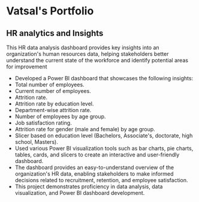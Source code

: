 # Vatsal's Portfolio


## HR analytics and Insights

This HR data analysis dashboard provides key insights into an organization's human resources data, helping stakeholders better understand the current state of the workforce and identify potential areas for improvement
*	Developed a Power BI dashboard that showcases the following insights:
  *	Total number of employees.
  *	Current number of employees.
  *	Attrition rate.   
  *	Attrition rate by education level.
  *	Department-wise attrition rate.
  *	Number of employees by age group.
  *	Job satisfaction rating.
  *	Attrition rate for gender (male and female) by age group.
  *	Slicer based on education level (Bachelors, Associate's, doctorate, high school, Masters).
*	Used various Power BI visualization tools such as bar charts, pie charts, tables, cards, and slicers to create an interactive and user-friendly dashboard.
*	The dashboard provides an easy-to-understand overview of the organization's HR data, enabling stakeholders to make informed decisions related to recruitment, retention, and employee satisfaction.
*	This project demonstrates proficiency in data analysis, data visualization, and Power BI dashboard development.

